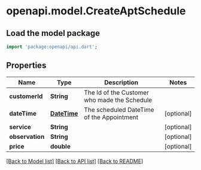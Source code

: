 # openapi.model.CreateAptSchedule

## Load the model package
```dart
import 'package:openapi/api.dart';
```

## Properties
Name | Type | Description | Notes
------------ | ------------- | ------------- | -------------
**customerId** | **String** | The Id of the Customer who made the Schedule | 
**dateTime** | [**DateTime**](DateTime.md) | The scheduled DateTime of the Appointment | [optional] 
**service** | **String** |  | [optional] 
**observation** | **String** |  | [optional] 
**price** | **double** |  | [optional] 

[[Back to Model list]](../README.md#documentation-for-models) [[Back to API list]](../README.md#documentation-for-api-endpoints) [[Back to README]](../README.md)


